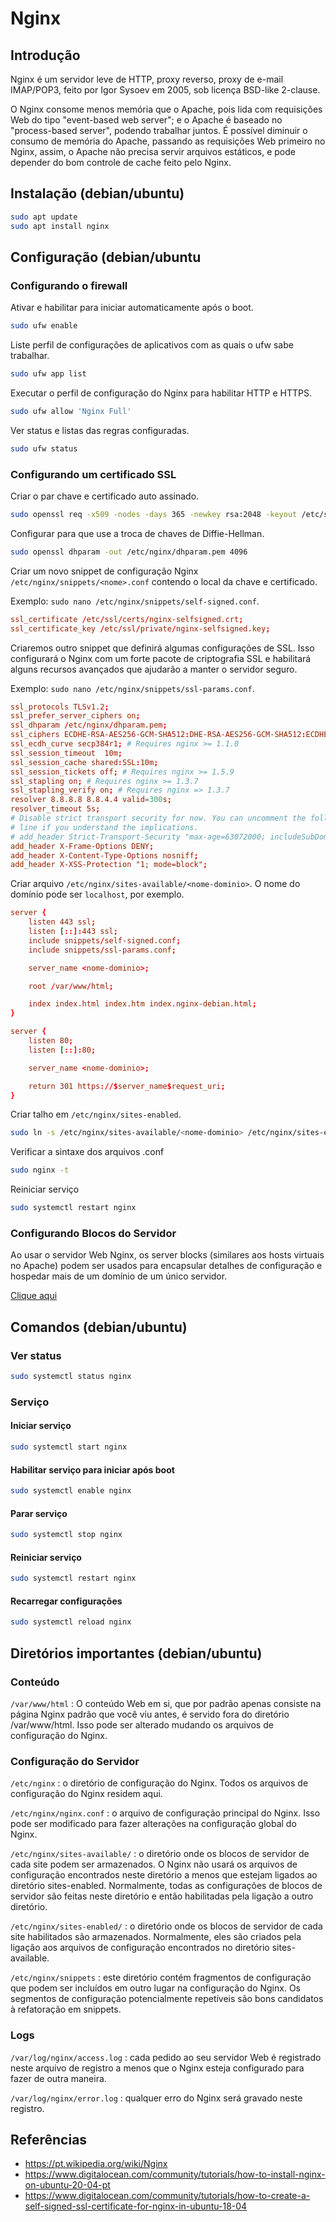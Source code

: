 # Nginx

## Introdução

Nginx é um servidor leve de HTTP, proxy reverso, proxy de e-mail IMAP/POP3, feito por Igor Sysoev em 2005, sob licença BSD-like 2-clause.

O Nginx consome menos memória que o Apache, pois lida com requisições Web do tipo "event-based web server"; e o Apache é baseado no "process-based server", podendo trabalhar juntos. É possível diminuir o consumo de memória do Apache, passando as requisições Web primeiro no Nginx, assim, o Apache não precisa servir arquivos estáticos, e pode depender do bom controle de cache feito pelo Nginx.

## Instalação (debian/ubuntu)

```bash
sudo apt update
sudo apt install nginx
```

## Configuração (debian/ubuntu

### Configurando o firewall

Ativar e habilitar para iniciar automaticamente após o boot.

```bash
sudo ufw enable
```

Liste perfil de configurações de aplicativos com as quais o ufw sabe trabalhar.

```bash
sudo ufw app list
```

Executar o perfil de configuração do Nginx para habilitar HTTP e HTTPS.

```bash
sudo ufw allow 'Nginx Full'
```

Ver status e listas das regras configuradas.

```bash
sudo ufw status
```

### Configurando um certificado SSL

Criar o par chave e certificado auto assinado.

```bash
sudo openssl req -x509 -nodes -days 365 -newkey rsa:2048 -keyout /etc/ssl/private/nginx-selfsigned.key -out 'ls
```

Configurar para que use a troca de chaves de Diffie-Hellman.

```bash
sudo openssl dhparam -out /etc/nginx/dhparam.pem 4096
```

Criar um novo snippet de configuração Nginx `/etc/nginx/snippets/<nome>.conf` contendo o local da chave e certificado.

Exemplo: `sudo nano /etc/nginx/snippets/self-signed.conf`.

```conf
ssl_certificate /etc/ssl/certs/nginx-selfsigned.crt;
ssl_certificate_key /etc/ssl/private/nginx-selfsigned.key;
```

Criaremos outro snippet que definirá algumas configurações de SSL. Isso configurará o Nginx com um forte pacote de criptografia SSL e habilitará alguns recursos avançados que ajudarão a manter o servidor seguro.

Exemplo: `sudo nano /etc/nginx/snippets/ssl-params.conf`.

```conf
ssl_protocols TLSv1.2;
ssl_prefer_server_ciphers on;
ssl_dhparam /etc/nginx/dhparam.pem;
ssl_ciphers ECDHE-RSA-AES256-GCM-SHA512:DHE-RSA-AES256-GCM-SHA512:ECDHE-RSA-AES256-GCM-SHA384:DHE-RSA-AES256-GCM-SHA384:ECDHE-RSA-AES256-SHA384;
ssl_ecdh_curve secp384r1; # Requires nginx >= 1.1.0
ssl_session_timeout  10m;
ssl_session_cache shared:SSL:10m;
ssl_session_tickets off; # Requires nginx >= 1.5.9
ssl_stapling on; # Requires nginx >= 1.3.7
ssl_stapling_verify on; # Requires nginx => 1.3.7
resolver 8.8.8.8 8.8.4.4 valid=300s;
resolver_timeout 5s;
# Disable strict transport security for now. You can uncomment the following
# line if you understand the implications.
# add_header Strict-Transport-Security "max-age=63072000; includeSubDomains; preload";
add_header X-Frame-Options DENY;
add_header X-Content-Type-Options nosniff;
add_header X-XSS-Protection "1; mode=block";
```

Criar arquivo `/etc/nginx/sites-available/<nome-dominio>`. O nome do domínio pode ser `localhost`, por exemplo.

```conf
server {
    listen 443 ssl;
    listen [::]:443 ssl;
    include snippets/self-signed.conf;
    include snippets/ssl-params.conf;

    server_name <nome-dominio>;

    root /var/www/html;

    index index.html index.htm index.nginx-debian.html; 
}

server {
    listen 80;
    listen [::]:80;

    server_name <nome-dominio>;

    return 301 https://$server_name$request_uri;
}
```

Criar talho em `/etc/nginx/sites-enabled`.

```bash
sudo ln -s /etc/nginx/sites-available/<nome-dominio> /etc/nginx/sites-enabled/<nome-dominio>
```

Verificar a sintaxe dos arquivos .conf

```bash
sudo nginx -t
```

Reiniciar serviço

```bash
sudo systemctl restart nginx
```

### Configurando Blocos do Servidor

Ao usar o servidor Web Nginx, os server blocks (similares aos hosts virtuais no Apache) podem ser usados para encapsular detalhes de configuração e hospedar mais de um domínio de um único servidor.

[Clique aqui](https://www.digitalocean.com/community/tutorials/how-to-install-nginx-on-ubuntu-20-04-pt#passo-5-%E2%80%94-configurando-blocos-do-servidor-(recomendado))

## Comandos (debian/ubuntu)

### Ver status

```bash
sudo systemctl status nginx
```

### Serviço

#### Iniciar serviço

```bash
sudo systemctl start nginx
```

#### Habilitar serviço para iniciar após boot

```bash
sudo systemctl enable nginx
```

#### Parar serviço

```bash
sudo systemctl stop nginx
```

#### Reiniciar serviço

```bash
sudo systemctl restart nginx
```

#### Recarregar configurações

```bash
sudo systemctl reload nginx
```

## Diretórios importantes (debian/ubuntu)

### Conteúdo

`/var/www/html`
    : O conteúdo Web em si, que por padrão apenas consiste na página Nginx padrão que você viu antes, é servido fora do diretório /var/www/html. Isso pode ser alterado mudando os arquivos de configuração do Nginx.

### Configuração do Servidor

`/etc/nginx`
    : o diretório de configuração do Nginx. Todos os arquivos de configuração do Nginx residem aqui.

`/etc/nginx/nginx.conf`
    : o arquivo de configuração principal do Nginx. Isso pode ser modificado para fazer alterações na configuração global do Nginx.

`/etc/nginx/sites-available/`
    : o diretório onde os blocos de servidor de cada site podem ser armazenados. O Nginx não usará os arquivos de configuração encontrados neste diretório a menos que estejam ligados ao diretório sites-enabled. Normalmente, todas as configurações de blocos de servidor são feitas neste diretório e então habilitadas pela ligação a outro diretório.

`/etc/nginx/sites-enabled/`
    : o diretório onde os blocos de servidor de cada site habilitados são armazenados. Normalmente, eles são criados pela ligação aos arquivos de configuração encontrados no diretório sites-available.

`/etc/nginx/snippets`
    : este diretório contém fragmentos de configuração que podem ser incluídos em outro lugar na configuração do Nginx. Os segmentos de configuração potencialmente repetíveis são bons candidatos à refatoração em snippets.

### Logs

`/var/log/nginx/access.log`
    : cada pedido ao seu servidor Web é registrado neste arquivo de registro a menos que o Nginx esteja configurado para fazer de outra maneira.

`/var/log/nginx/error.log`
    : qualquer erro do Nginx será gravado neste registro.

## Referências

- <https://pt.wikipedia.org/wiki/Nginx>
- <https://www.digitalocean.com/community/tutorials/how-to-install-nginx-on-ubuntu-20-04-pt>
- <https://www.digitalocean.com/community/tutorials/how-to-create-a-self-signed-ssl-certificate-for-nginx-in-ubuntu-18-04>
